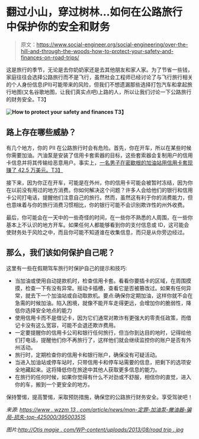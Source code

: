 # 翻过小山，穿过树林…如何在公路旅行中保护你的安全和财务

> 原文：<https://www.social-engineer.org/social-engineering/over-the-hill-and-through-the-woods-how-to-protect-your-safety-and-finances-on-road-trips/>

这是旅行的季节，无论是去你奶奶家还是去其他朋友和家人家。为了节省一些钱，家庭往往会选择公路旅行而不是飞行，虽然社会工程师已经讨论了与飞行旅行相关的个人身份信息(PII)可能带来的风险，但我们不想遗漏那些选择打包汽车和拿起旅行地图(又名谷歌地图，让我们真实点吧)上路的人，所以让我们讨论一下公路旅行的财务安全。T3】

**![How to protect your safety and finances ](img/3d993376899ef1cca2ced88285fb76eb.png)
T3】**

## 路上存在哪些威胁？

有几个地方，你的 PII 在公路旅行时会有危险。首先，你在开车，所以在某些时候你需要加油。汽油泵是安装了信用卡套索器的目标，这些套索器会复制用户的信用卡信息并将其传输给恶意用户。事实上，[一名男子在密歇根的加油站用信用卡套现赚了 42.5 万美元。T3】](https://www.wzzm13.com/article/news/man-convicted-in-gas-pump-skimmer-scam-losses-top-425000/395003515)

接下来，因为你正在开车，可能是在外州，你的信用卡可能会被暂时冻结，因为你在以前没有用过的地方消费。你如何解决这个问题？许多人会给他们的银行和信用卡公司打电话，提醒他们注意自己的旅行。然而，虽然这有利于你的消费能力，但也意味着与你的旅行消费习惯相比，你的银行可能不会识别欺诈性的州外收费。

最后，你可能会在一天中的一些奇怪的时间，在一些你不熟悉的人周围，在一些你基本上不认识的地方开车。如果任何人都能够看到你的支付信息或 ID，这可能会使财务处于风险之中，而且你可能不知道谁在收集信息，而只是从你旁边经过。

## 那么，我们该如何保护自己呢？

这里有一些在假期驾车旅行时保护自己的提示和技巧:

*   当加油或使用自动提款机时，检查信用卡套。看看你要插卡的区域，在周围摸摸，检查一下有没有异常。摇动卡插槽，查看它是否被篡改过。如果有任何异常，就去下一个加油站或自动取款机。要点:确保你定期加油，这样你就不会在急需的时候加油。陷入困境，就像不能开车走得更远，会增加你的脆弱性，降低你选择安全地点的能力
*   使用信用卡而不是借记卡，因为它们通常对欺诈有更强大的零责任政策，而借记卡没有这么宽容，可能不会退还欺诈费用。
*   一定要提醒你的信用卡公司和银行任何旅行，但当你到达目的地时，记得给他们打电话，提醒他们你不再旅行了，这样他们就会继续监控你的账户是否有外州活动。
*   旅行时，定期检查你的信用卡和银行账户，确保没有可疑活动。
*   当进入加油站或停车站时，只带信用卡和停车站需要的信息，把剩下的选项安全地藏起来。这将降低你在旅途中其他人获取更多信息的能力。
*   在旅行的任何时候，如果你觉得有什么不对劲或不舒服，相信你的直觉，进入你的车，搬到一个更安全的地方。

保持警惕，提高警惕，采取预防措施，确保您的公路旅行财务安全。享受驾驶吧！

*来源:*
*[https://www . wzzm 13 . com/article/news/man-定罪-加油泵-撇油器-骗局-损失-top-425000/395003515](https://www.wzzm13.com/article/news/man-convicted-in-gas-pump-skimmer-scam-losses-top-425000/395003515)*

*图片:[http://Otis magie . com/WP-content/uploads/2013/08/road trip . jpg](http://otismagie.com/wp-content/uploads/2013/08/roadtrip.jpg)*